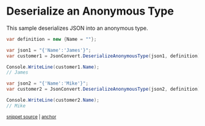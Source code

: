 # Deserialize an Anonymous Type

This sample deserializes JSON into an anonymous type.

<!-- snippet: DeserializeAnonymousType -->
<a id='snippet-deserializeanonymoustype'></a>
```cs
var definition = new {Name = ""};

var json1 = "{'Name':'James'}";
var customer1 = JsonConvert.DeserializeAnonymousType(json1, definition);

Console.WriteLine(customer1.Name);
// James

var json2 = "{'Name':'Mike'}";
var customer2 = JsonConvert.DeserializeAnonymousType(json2, definition);

Console.WriteLine(customer2.Name);
// Mike
```
<sup><a href='/src/ArgonTests/Documentation/Samples/Serializer/DeserializeAnonymousType.cs#L10-L26' title='Snippet source file'>snippet source</a> | <a href='#snippet-deserializeanonymoustype' title='Start of snippet'>anchor</a></sup>
<!-- endSnippet -->
